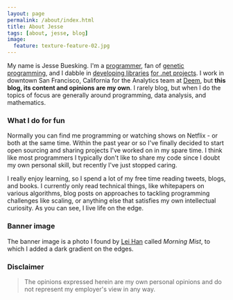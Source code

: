 ```yaml
---
layout: page
permalink: /about/index.html
title: About Jesse
tags: [about, jesse, blog]
image:
  feature: texture-feature-02.jpg
---
```


My name is Jesse Buesking. I'm a [programmer](https://github.com/JesseBuesking), fan of [genetic programming](http://jessebuesking.com/articles/programming/2013/04/21/il-weaving-with-fody/), and I dabble in [developing libraries](https://github.com/JesseBuesking/BB.Caching) [for .net projects](https://github.com/JesseBuesking/BB.MessageFormat). I work in downtown San Francisco, California for the Analytics team at [Deem](http://www.deem.com/), but **this blog, its content and opinions are my own**. I rarely blog, but when I do the topics of focus are generally around programming, data analysis, and mathematics.

### What I do for fun

Normally you can find me programming or watching shows on Netflix - or both at the same time. Within the past year or so I've finally decided to start open sourcing and sharing projects I've worked on in my spare time. I think like most programmers I typically don't like to share my code since I doubt my own personal skill, but recently I've just stopped caring.

I really enjoy learning, so I spend a lot of my free time reading tweets, blogs, and books. I currently only read technical things, like whitepapers on various algorithms, blog posts on approaches to tackling programming challenges like scaling, or anything else that satisfies my own intellectual curiosity. As you can see, I live life on the edge.

### Banner image

The banner image is a photo I found by [Lei Han](http://www.flickr.com/photos/sunsetnoir/8104146861) called *Morning Mist*, to which I added a dark gradient on the edges.

### Disclaimer

> The opinions expressed herein are my own personal opinions and do not represent my employer's view in any way.
